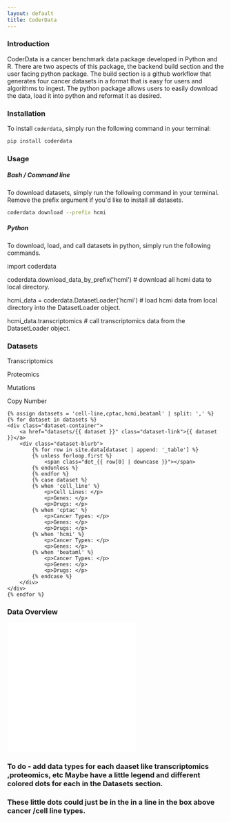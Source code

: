 ```yaml
---
layout: default
title: CoderData
---
```


<link rel="stylesheet" href="assets/css/style.css">

<!-- # Cancer Omics and Drug Experiment Response Data (`coderdata`) Python Package -->

### Introduction
CoderData is a cancer benchmark data package developed in Python and R. 
There are two aspects of this package, the backend build section and the user facing python package.
The build section is a github workflow that generates four cancer datasets in a format that is easy for users and algorithms to ingest. 
The python package allows users to easily download the data, load it into python and reformat it as desired.

### Installation
To install `coderdata`, simply run the following command in your terminal:

```bash
pip install coderdata
```

### Usage
##### Bash / Command line
To download datasets, simply run the following command in your terminal. Remove the prefix argument if you'd like to install all datasets.

```bash
coderdata download --prefix hcmi
```

##### Python
To download, load, and call datasets in python, simply run the following commands. 
<!-- 
```python
import coderdata
coderdata.download_data_by_prefix('hcmi') # download all hcmi data to local directory.
hcmi_data = coderdata.DatasetLoader('hcmi') # load hcmi data from local directory into the DatasetLoader object.
hcmi_data.transcriptomics # call transcriptomics data from the DatasetLoader object.
``` -->
<div class="code-box">
    <p>import coderdata</p>
    <p>coderdata.download_data_by_prefix('hcmi') # download all hcmi data to local directory.</p>
    <p>hcmi_data = coderdata.DatasetLoader('hcmi') # load hcmi data from local directory into the DatasetLoader object.</p>
    <p>hcmi_data.transcriptomics # call transcriptomics data from the DatasetLoader object.</p>
</div>


### Datasets

<div class="legend">
    <p><span class="dot_transcriptomics"></span> Transcriptomics</p>
    <p><span class="dot_proteomics"></span> Proteomics</p>
    <p><span class="dot_mutations"></span> Mutations</p>
    <p><span class="dot_copy_number"></span> Copy Number</p>
</div>

<div class="dataset-section">

    {% assign datasets = 'cell-line,cptac,hcmi,beataml' | split: ',' %}
    {% for dataset in datasets %}
    <div class="dataset-container">
        <a href="datasets/{{ dataset }}" class="dataset-link">{{ dataset }}</a>
        <div class="dataset-blurb">
            {% for row in site.data[dataset | append: '_table'] %}
            {% unless forloop.first %} 
                <span class="dot_{{ row[0] | downcase }}"></span> 
            {% endunless %}
            {% endfor %}
            {% case dataset %}
            {% when 'cell_line' %}
                <p>Cell Lines: </p>
                <p>Genes: </p>
                <p>Drugs: </p>
            {% when 'cptac' %}
                <p>Cancer Types: </p>
                <p>Genes: </p>
                <p>Drugs: </p>
            {% when 'hcmi' %}
                <p>Cancer Types: </p>
                <p>Genes: </p>
            {% when 'beataml' %}
                <p>Cancer Types: </p>
                <p>Genes: </p>
                <p>Drugs: </p>
            {% endcase %}
        </div>
    </div>
    {% endfor %}

</div>

<!-- 
<div class="dataset-section">

    <div class="dataset-container">
        <a href="datasets/cell-line" class="dataset-link">Cell Line</a>
        <div class="dataset-blurb">
            <p>Cell Lines: </p>
            <p>Genes: </p>
            <p>Drugs: </p>
        </div>
    </div>

    <div class="dataset-container">
        <a href="datasets/cptac" class="dataset-link">CPTAC</a>
        <div class="dataset-blurb">
            <p>Cancer Types: </p>
            <p>Genes: </p>
            <p>Drugs: </p>
        </div>
    </div>

    <div class="dataset-container">
        <a href="datasets/hcmi" class="dataset-link">HCMI</a>
        <div class="dataset-blurb">
            <p>Cancer Types: </p>
            <p>Genes: </p>
            <p>Drugs: </p>
        </div>
    </div>

    <div class="dataset-container">
        <a href="datasets/beataml" class="dataset-link">BeatAML</a>
        <div class="dataset-blurb">
            <p>Cancer Types: </p>
            <p>Genes: </p>
        </div>
    </div>

</div> -->

### Data Overview

<div class="flex-container"> 
    <div class="flex-item">
        <embed src="{{ 'assets/stats/Fig0_Overview.pdf' | relative_url }}" type="application/pdf" />
    </div>
    <div class="flex-item">
        <embed src="{{ 'assets/stats/Fig5_Sample_Summary.pdf' | relative_url }}" type="application/pdf" />
    </div>
</div>



### To do - add data types for each daaset like transcriptomics ,proteomics, etc Maybe have a little legend and different colored dots for each in the Datasets section.
### These little dots could just be in the in a line in the box above cancer /cell line types.